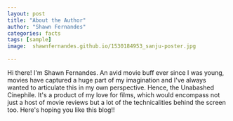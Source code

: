 ```yaml
---
layout: post
title: "About the Author"
author: "Shawn Fernandes"
categories: facts
tags: [sample]
image:  shawnfernandes.github.io/1530184953_sanju-poster.jpg
      
---
```


Hi there! I'm Shawn Fernandes. An avid movie buff ever since I was young, movies have captured a huge part of my imagination and I've always wanted to articulate this in my own perspective. Hence, the Unabashed Cinephile. It's a product of my love for films, which would encompass not just a host of movie reviews but a lot of the technicalities behind the screen too. Here's hoping you like this blog!!
